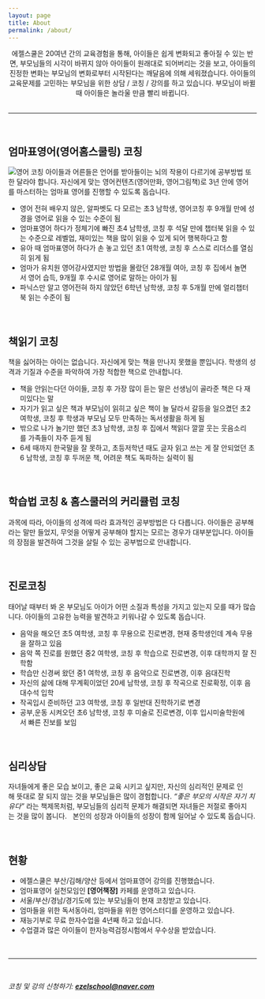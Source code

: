 ```yaml
---
layout: page
title: About
permalink: /about/
---
```


<center>에젤스쿨은 20여년 간의 교육경험을 통해, 아이들은 쉽게 변화되고 좋아질 수 있는 반면, 부모님들의 시각이 바뀌지 않아 아이들이 원래대로 되어버리는 것을 보고, 아이들의 진정한 변화는 부모님의 변화로부터 시작된다는 깨달음에 의해 세워졌습니다. 아이들의 교육문제를 고민하는 부모님을 위한 상담 / 코칭 / 강의를 하고 있습니다. 부모님이 바뀔 때 아이들은 놀라울 만큼 빨리 바뀝니다.</center><br>

***
<br>

## 엄마표영어(영어홈스쿨링) 코칭
![영어 코칭](https://cdn.pixabay.com/photo/2019/05/14/21/50/storytelling-4203628__480.jpg)
아이들과 어른들은 언어를 받아들이는 뇌의 작용이 다르기에 공부방법 또한 달라야 합니다. 
자신에게 맞는 영어컨텐츠(영어만화, 영어그림책)로 3년 안에 영어를 마스터하는 엄마표 영어를 진행할 수 있도록 돕습니다.
- 영어 전혀 배우지 않은, 알파벳도 다 모르는 초3 남학생, 영어코칭 후 9개월 만에 성경을 영어로 읽을 수 있는 수준이 됨
- 엄마표영어 하다가 정체기에 빠진 초4 남학생, 코칭 후 석달 만에 챕터북 읽을 수 있는 수준으로 레벨업, 재미있는 책을 많이 읽을 수 있게 되어 행복하다고 함
- 유아 때 엄마표영어 하다가 손 놓고 있던 초1 여학생, 코칭 후 스스로 리더스를 열심히 읽게 됨
- 엄마가 유치원 영어강사였지만 방법을 몰랐던 28개월 여아, 코칭 후 집에서 놀면서 영어 습득, 9개월 후 수시로 영어로 말하는 아이가 됨 
- 파닉스만 알고 영어전혀 하지 않았던 6학년 남학생, 코칭 후 5개월 만에 얼리챕터북 읽는 수준이 됨<br><br><br>


## 책읽기 코칭 
책을 싫어하는 아이는 없습니다. 자신에게 맞는 책을 만나지 못했을 뿐입니다. 학생의 성격과 기질과 수준을 파악하여 가장 적합한 책으로 안내합니다.  
- 책을 안읽는다던 아이들, 코칭 후 가장 많이 듣는 말은 선생님이 골라준 책은 다 재미있다는 말
- 자기가 읽고 싶은 책과 부모님이 읽히고 싶은 책이 늘 달라서 갈등을 일으켰던 초2 여학생, 코칭 후 학생과 부모님 모두 만족하는 독서생활을 하게 됨
- 밖으로 나가 놀기만 했던 초3 남학생, 코칭 후 집에서 책읽다 깔깔 웃는 웃음소리를 가족들이 자주 듣게 됨
- 6세 때까지 한국말을 잘 못하고, 초등저학년 때도 글자 읽고 쓰는 게 잘 안되었던 초6 남학생, 코칭 후 두꺼운 책, 어려운 책도 독파하는 실력이 됨<br><br><br>
  
  
## 학습법 코칭 & 홈스쿨러의 커리큘럼 코칭
과목에 따라, 아이들의 성격에 따라 효과적인 공부방법은 다 다릅니다. 아이들은 공부해라는 말만 들었지, 무엇을 어떻게 공부해야 할지는 모르는 경우가 대부분입니다.
아이들의 장점을 발견하여 그것을 살릴 수 있는 공부법으로 안내합니다.<br><br>
 
 
## 진로코칭
태어날 때부터 봐 온 부모님도 아이가 어떤 소질과 특성을 가지고 있는지 모를 때가 많습니다. 아이들의 고유한 능력을 발견하고 키워나갈 수 있도록 돕습니다.
- 음악을 해오던 초5 여학생, 코칭 후 무용으로 진로변경, 현재 중학생인데 계속 무용을 잘하고 있음
- 음악 쪽 진로를 원했던 중2 여학생, 코칭 후 학습으로 진로변경, 이후 대학까지 잘 진학함
- 학습만 신경써 왔던 중1 여학생, 코칭 후 음악으로 진로변경, 이후 음대진학
- 자신의 삶에 대해 무계획이었던 20세 남학생, 코칭 후 작곡으로 진로확정, 이후 음대수석 입학
- 작곡입시 준비하던 고3 여학생, 코칭 후 일반대 진학하기로 변경
- 공부,운동 시켜오던 초6 남학생, 코칭 후 미술로 진로변경, 이후 입시미술학원에서 빠른 진보를 보임<br><br>
 

## 심리상담
자녀들에게 좋은 모습 보이고, 좋은 교육 시키고 싶지만,
자신의 심리적인 문제로 인해 뜻대로 잘 되지 않는 것을 부모님들은 많이 경험합니다.
*“좋은 부모의 시작은 자기 치유다”* 라는 책제목처럼, 부모님들의 심리적 문제가 해결되면 자녀들은 저절로 좋아지는 것을 많이 봅니다.  
본인의 성장과 아이들의 성장이 함께 일어날 수 있도록 돕습니다.<br><br><br>


## 현황
- 에젤스쿨은 부산/김해/양산 등에서 엄마표영어 강의를 진행했습니다.
- 엄마표영어 실천모임인 **[영어책장]** 카페를 운영하고 있습니다.
- 서울/부산/경남/경기도에 있는 부모님들이 현재 코칭받고 있습니다.
- 엄마들을 위한 독서동아리, 엄마들을 위한 영어스터디를 운영하고 있습니다.
- 재능기부로 무료 한자수업을 4년째 하고 있습니다.
- 수업결과 많은 아이들이 한자능력검정시험에서 우수상을 받았습니다.<br><br><br>

***
<br>

*코칭 및 강의 신청하기: **ezelschool@naver.com***
<br><br>


